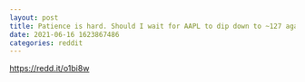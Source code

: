 ```yaml
--- 
layout: post 
title: Patience is hard. Should I wait for AAPL to dip down to ~127 again before buying some LEAPS to sell CCs on? 
date: 2021-06-16 1623867486 
categories: reddit 
--- 
```

https://redd.it/o1bi8w